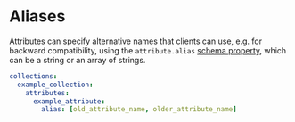 # Aliases

Attributes can specify alternative names that clients can use, e.g. for
backward compatibility, using the `attribute.alias`
[schema property](schema.md#properties), which can be a string or an array of
strings.

```yml
collections:
  example_collection:
    attributes:
      example_attribute:
        alias: [old_attribute_name, older_attribute_name]
```
